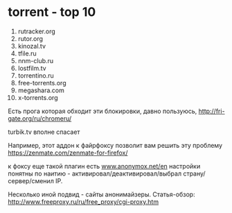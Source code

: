 # torrent - top 10
1. rutracker.org 
2. rutor.org
3. kinozal.tv
4. tfile.ru
5. nnm-club.ru
6. lostfilm.tv
7. torrentino.ru
8. free-torrents.org
9. megashara.com
10. x-torrents.org

 Есть прога которая обходит эти блокировки, давно пользуюсь, http://fri-gate.org/ru/chromeru/
 
 turbik.tv вполне спасает

 Например, этот аддон к файрфоксу позволит вам решить эту проблему https://zenmate.com/zenmate-for-firefox/

 к фоксу еще такой плагин есть www.anonymox.net/en настройки понятны по наитию - активировал/деактивировал/выбрал
 страну/сервер/сменил IP.

 Несколько иной подвид - сайты анонимайзеры. Статья-обзор: http://www.freeproxy.ru/ru/free_proxy/cgi-proxy.htm 

